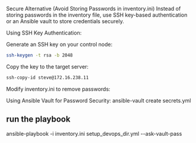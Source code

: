 Secure Alternative (Avoid Storing Passwords in inventory.ini)
Instead of storing passwords in the inventory file, use SSH key-based authentication or an Ansible vault to store credentials securely.

Using SSH Key Authentication:

Generate an SSH key on your control node:
```bash
ssh-keygen -t rsa -b 2048
```
Copy the key to the target server:
```bash
ssh-copy-id steve@172.16.238.11
```
Modify inventory.ini to remove passwords:

Using Ansible Vault for Password Security:
ansible-vault create secrets.yml

## run the playbook
ansible-playbook -i inventory.ini setup_devops_dir.yml --ask-vault-pass

